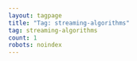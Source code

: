 ```yaml
---
layout: tagpage
title: "Tag: streaming-algorithms"
tag: streaming-algorithms
count: 1
robots: noindex
---
```

